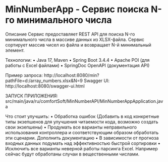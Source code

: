 # MinNumberApp - Сервис поиска N-го минимального числа

Описание
Сервис предоставляет REST API для поиска N-го минимального числа в массиве данных из XLSX-файла. 
Сервис сортирует массив чисел из файла и возвращает N-й минимальный элемент.

Технологии:
• Java 17, Maven
• Spring Boot 3.4.4
• Apache POI (для работы с Excel файлами)
• SpringDoc OpenAPI (документация API)

Пример запроса:
http://localhost:8080/min?pathFile=d:/array_numbers.xlsx&N=9
Swagger UI: http://localhost:8080/swagger-ui.html

ЗАПУСК ПРИЛОЖЕНИЯ: 
src/main/java/ru/comfortSoft/MinNumberAPI/MinNumberAppApplication.java

Что стоит улучшить:
• Обработка ошибок (Добавить в код конкретные типы экзепшенов для улучшения читаемости кода, возможно создать свои экзепшены)
• Продумать все варианты неправильного использования контроллера и соответствующим образом обработать эти сценарии. Дополнить документацию
• В зависимости от прогноза входных данных подумать над эффективностью быстрой сортировки
• Исключить все варианты неверной работы парсинга Excel. Например сейчас будут обработаны случаи в вещественными числами.
